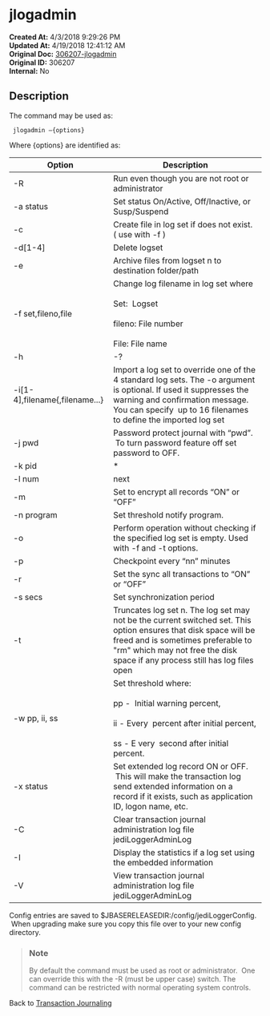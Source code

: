 # jlogadmin

**Created At:** 4/3/2018 9:29:26 PM  
**Updated At:** 4/19/2018 12:41:12 AM  
**Original Doc:** [306207-jlogadmin](https://docs.jbase.com/43995-transactional-journaling/306207-jlogadmin)  
**Original ID:** 306207  
**Internal:** No  

## Description

The command may be used as:

```
 jlogadmin –{options}
```

Where {options} are identified as:

|  Option | Description |
| --- | --- |
| -R | Run even though you are not root or administrator |
| -a status | Set status On/Active, Off/Inactive, or Susp/Suspend |
| -c | Create file in log set if does not exist. ( use with -f ) |
| -d[1-4] | Delete logset |
| -e | Archive files from logset n to destination folder/path |
| -f set,fileno,file | Change log filename in log set where<br><br>Set:  Logset<br><br>fileno: File number<br><br>File: File name |
| -h | -? | Display help |
| -i[1-4],filename{,filename...} | Import a log set to override one of the 4 standard log sets. The -o argument is optional. If used it suppresses the warning and confirmation message. You can specify  up to 16 filenames to define the imported log set |
| -j pwd | Password protect journal with “pwd”.  To turn password feature off set password to OFF. |
| -k pid | \* | ? | Kill jlogdup process ‘pid’ or ‘\*’ all or ‘?’ to list.  If the sender is connected and you request for the receiver to stop it will continue to run until the sender is also stopped/killed. |
| -l num | next | eldest | Switch to log set where<br>   **num    =** log set number 1-4<br>   **next    =** next sequential log set<br>   **eldest =** earliest log set |
| -m | Set to encrypt all records “ON” or “OFF” |
| -n program | Set threshold notify program. |
| -o | Perform operation without checking if the specified log set is empty. Used with -f and -t options. |
| -p | Checkpoint every “nn” minutes |
| -r | Set the sync all transactions to “ON” or “OFF” |
| -s secs | Set synchronization period |
| -t | Truncates log set n. The log set may not be the current switched set. This option ensures that disk space will be freed and is sometimes preferable to "rm" which may not free the disk space if any process still has log files open |
| -w pp, ii, ss | Set threshold where:<br><br>pp -  Initial warning percent,<br><br>ii - Every  percent after initial percent,<br><br>ss - E very  second after initial percent. |
| -x status | Set extended log record ON or OFF.  This will make the transaction log send extended information on a record if it exists, such as application ID, logon name, etc. |
| -C | Clear transaction journal administration log file jediLoggerAdminLog |
| -I | Display the statistics if a log set using the embedded information |
| -V | View transaction journal administration log file jediLoggerAdminLog |

Config entries are saved to $JBASERELEASEDIR:/config/jediLoggerConfig.  When upgrading make sure you copy this file over to your new config directory.

> ### Note
>
> By default the command must be used as root or administrator.  One can override this with the -R (must be upper case) switch. The command can be restricted with normal operating system controls.

Back to [Transaction Journaling](./../introduction-to-transaction-journaling)

  
<PageFooter />
